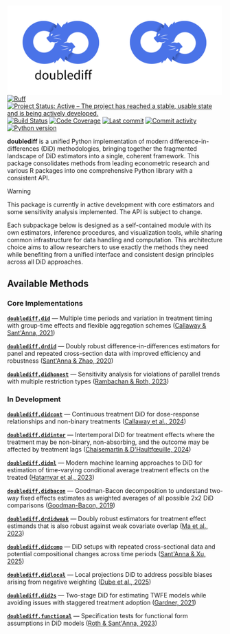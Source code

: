 <img src="docs/source/_static/doublediff-light.png#gh-light-mode-only" width="250" align="left" alt="doublediff logo"></img>
<img src="docs/source/_static/doublediff-dark.png#gh-dark-mode-only" width="250" align="left" alt="doublediff logo"></img>

[![Ruff](https://img.shields.io/endpoint?url=https://raw.githubusercontent.com/astral-sh/ruff/main/assets/badge/v2.json)](https://github.com/astral-sh/ruff)
[![Project Status: Active – The project has reached a stable, usable state and is being actively developed.](https://www.repostatus.org/badges/latest/active.svg)](https://www.repostatus.org/#active)
[![Build Status](https://github.com/jordandeklerk/doublediff/actions/workflows/test.yml/badge.svg)](https://github.com/jordandeklerk/doublediff/actions/workflows/test.yml)
[![Code Coverage](https://codecov.io/gh/jordandeklerk/doublediff/branch/main/graph/badge.svg)](https://codecov.io/gh/jordandeklerk/doublediff)
[![Last commit](https://img.shields.io/github/last-commit/jordandeklerk/doublediff)](https://github.com/jordandeklerk/doublediff/graphs/commit-activity)
[![Commit activity](https://img.shields.io/github/commit-activity/m/jordandeklerk/doublediff)](https://github.com/jordandeklerk/doublediff/graphs/commit-activity)
[![Python version](https://img.shields.io/badge/3.10%20%7C%203.11%20%7C%203.12%20%7C%203.13-blue?logo=python&logoColor=white)](https://www.python.org/)


__doublediff__ is a unified Python implementation of modern difference-in-differences (DiD) methodologies, bringing together the fragmented landscape of DiD estimators into a single, coherent framework. This package consolidates methods from leading econometric research and various R packages into one comprehensive Python library with a consistent API.

> [!WARNING]
> This package is currently in active development with core estimators and some sensitivity analysis implemented. The API is subject to change.

Each subpackage below is designed as a self-contained module with its own estimators, inference procedures, and visualization tools, while sharing common infrastructure for data handling and computation. This architecture choice aims to allow researchers to use exactly the methods they need while benefiting from a unified interface and consistent design principles across all DiD approaches.

## Available Methods

### Core Implementations

**[`doublediff.did`](https://github.com/jordandeklerk/doublediff/tree/main/doublediff/did)** — Multiple time periods and variation in treatment timing with group-time effects and flexible aggregation schemes ([Callaway & Sant'Anna, 2021](https://arxiv.org/pdf/1803.09015))

**[`doublediff.drdid`](https://github.com/jordandeklerk/doublediff/tree/main/doublediff/drdid)** — Doubly robust difference-in-differences estimators for panel and repeated cross-section data with improved efficiency and robustness ([Sant'Anna & Zhao, 2020](https://arxiv.org/pdf/1812.01723))

**[`doublediff.didhonest`](https://github.com/jordandeklerk/doublediff/tree/main/doublediff/didhonest)** — Sensitivity analysis for violations of parallel trends with multiple restriction types ([Rambachan & Roth, 2023](https://academic.oup.com/restud/article-abstract/90/5/2555/7039335?redirectedFrom=fulltext))

### In Development

**[`doublediff.didcont`](https://github.com/jordandeklerk/doublediff/tree/main/doublediff/didcont)** — Continuous treatment DiD for dose-response relationships and non-binary treatments ([Callaway et al., 2024](https://arxiv.org/pdf/2107.02637))

**[`doublediff.didinter`](https://github.com/jordandeklerk/doublediff/tree/main/doublediff/didinter)** — Intertemporal DiD for treatment effects where the treatment may be non-binary, non-absorbing, and the outcome may be affected by treatment lags ([Chaisemartin & D'Haultfœuille, 2024](https://arxiv.org/pdf/2007.04267))

**[`doublediff.didml`](https://github.com/jordandeklerk/doublediff/tree/main/doublediff/didml)** — Modern machine learning approaches to DiD for estimation of time-varying conditional average treatment effects on the treated ([Hatamyar et al., 2023](https://arxiv.org/pdf/2310.11962))

**[`doublediff.didbacon`](https://github.com/jordandeklerk/doublediff/tree/main/doublediff/didbacon)** — Goodman-Bacon decomposition to understand two-way fixed effects estimates as weighted averages of all possible 2x2 DiD comparisons ([Goodman-Bacon, 2019](https://cdn.vanderbilt.edu/vu-my/wp-content/uploads/sites/2318/2019/07/29170757/ddtiming_7_29_2019.pdf))

**[`doublediff.drdidweak`](https://github.com/jordandeklerk/doublediff/tree/main/doublediff/drdidweak)** — Doubly robust estimators for treatment effect estimands that is also robust against weak covariate overlap ([Ma et al., 2023](https://arxiv.org/pdf/2304.08974))

**[`doublediff.didcomp`](https://github.com/jordandeklerk/doublediff/tree/main/doublediff/didcomp)** — DiD setups with repeated cross-sectional data and potential compositional changes across time periods ([Sant'Anna & Xu, 2025](https://arxiv.org/pdf/2304.13925))

**[`doublediff.didlocal`](https://github.com/jordandeklerk/doublediff/tree/main/doublediff/didlocal)** — Local projections DiD to address possible biases arising from negative weighting ([Dube et al., 2025](https://www.nber.org/system/files/working_papers/w31184/w31184.pdf))

**[`doublediff.did2s`](https://github.com/jordandeklerk/doublediff/tree/main/doublediff/did2s)** — Two-stage DiD for estimating TWFE models while avoiding issues with staggered treatment adoption ([Gardner, 2021](https://jrgcmu.github.io/2sdd_current.pdf))

**[`doublediff.functional`](https://github.com/jordandeklerk/doublediff/tree/main/doublediff/functional)** — Specification tests for functional form assumptions in DiD models ([Roth & Sant'Anna, 2023](https://arxiv.org/pdf/2010.04814))

